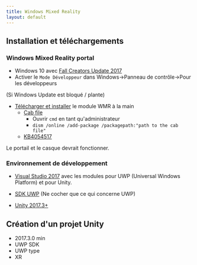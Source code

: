 ```yaml
---
title: Windows Mixed Reality
layout: default
---
```


## Installation et téléchargements

### Windows Mixed Reality portal

- Windows 10 avec [Fall Creators Update 2017]( https://support.microsoft.com/en-us/help/4045820)
- Activer le `Mode Développeur` dans Windows->Panneau de contrôle->Pour les développeurs

(Si Windows Update est bloqué / plante)
- [Télécharger et installer](https://docs.microsoft.com/fr-fr/windows/application-management/manage-windows-mixed-reality) le module WMR à la main
    - [Cab file](http://download.microsoft.com/download/6/F/8/6F816172-AC7D-4F45-B967-D573FB450CB7/Microsoft-Windows-Holographic-Desktop-FOD-Package.cab)
        - Ouvrir `cmd` en tant qu'administrateur
        - `dism /online /add-package /packagepath:"path to the cab file"`
    - [KB4054517](https://www.catalog.update.microsoft.com/Search.aspx?q=KB4054517)

Le portail et le casque devrait fonctionner.

### Environnement de développement

- [Visual Studio 2017](https://www.visualstudio.com/fr/vs/community/) avec les modules pour UWP (Universal Windows Platform) et pour Unity.

- [SDK UWP](https://developer.microsoft.com/fr-fr/windows/downloads/windows-10-sdk) (Ne cocher que ce qui concerne UWP)

- [Unity 2017.3+](https://unity3d.com/fr/get-unity/update)

## Création d'un projet Unity

- 2017.3.0 min
- UWP SDK
- UWP type
- XR